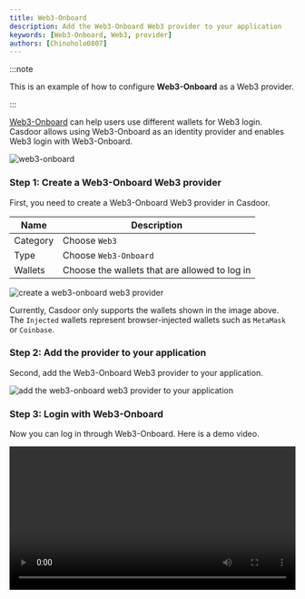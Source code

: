 ```yaml
---
title: Web3-Onboard
description: Add the Web3-Onboard Web3 provider to your application
keywords: [Web3-Onboard, Web3, provider]
authors: [Chinoholo0807]
---
```


:::note

This is an example of how to configure **Web3-Onboard** as a Web3 provider.

:::

[Web3-Onboard](https://onboard.blocknative.com/) can help users use different wallets for Web3 login. Casdoor allows using Web3-Onboard as an identity provider and enables Web3 login with Web3-Onboard.

![web3-onboard](/img/providers/web3/web3onboard.png)

### Step 1: Create a Web3-Onboard Web3 provider

First, you need to create a Web3-Onboard Web3 provider in Casdoor.

| Name          | Description                            |
| ------------- | -------------------------------------- |
| Category      | Choose `Web3`                          |
| Type          | Choose `Web3-Onboard`                  |
| Wallets       | Choose the wallets that are allowed to log in |

![create a web3-onboard web3 provider](/img/providers/web3/web3onboard_provider_conf.png)

Currently, Casdoor only supports the wallets shown in the image above. The `Injected` wallets represent browser-injected wallets such as `MetaMask` or `Coinbase`.

### Step 2: Add the provider to your application

Second, add the Web3-Onboard Web3 provider to your application.

![add the web3-onboard web3 provider to your application](/img/providers/web3/web3onboard_app_add.png)

### Step 3: Login with Web3-Onboard

Now you can log in through Web3-Onboard. Here is a demo video.

<video src="/video/provider/web3/login_with_web3onboard.mp4" controls="controls" width="100%"></video>
